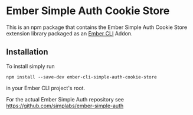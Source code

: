 #  Ember Simple Auth Cookie Store

This is an npm package that contains the Ember Simple Auth Cookie Store
extension library packaged as an
[Ember CLI](https://github.com/stefanpenner/ember-cli) Addon.

## Installation

To install simply run

```
npm install --save-dev ember-cli-simple-auth-cookie-store
```

in your Ember CLI project's root.

For the actual Ember Simple Auth repository see
https://github.com/simplabs/ember-simple-auth
